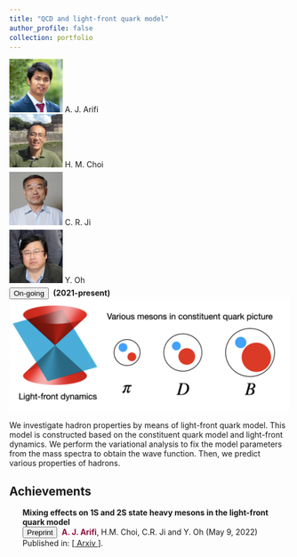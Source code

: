 ```yaml
---
title: "QCD and light-front quark model"
author_profile: false
collection: portfolio
---
```


<div class="chip" style="margin-right:5px;">
  <img src="/images/profile.jpg" alt="Person" width="96" height="96">
 	A. J. Arifi
</div>
<div class="chip" style="margin-right:5px;">
  <img src="/images/avatar_p4.png" alt="Person" width="96" height="96">
 	H. M. Choi
</div>
<div class="chip" style="margin-right:5px; margin-top:5px;">
  <img src="/images/avatar_p3.png" alt="Person" width="96" height="96">
 	C. R. Ji
</div>
<div class="chip" style="margin-right:5px; margin-top:5px;">
  <img src="/images/avatar_p5.png" alt="Person" width="96" height="96">
 	Y. Oh
</div>
<button class="btn--article" style="margin-top:5px;">On-going</button>&nbsp; <strong>(2021-present)</strong>
 <br/><img src='/images/light-front.png' style="width:600px">

We investigate hadron properties by means of light-front quark model. 
This model is constructed based on the constituent quark model and light-front dynamics.
We perform the variational analysis to fix the model parameters from the mass spectra to obtain the wave function.
Then, we predict various properties of hadrons.


<h2> Achievements</h2>

<ol reversed>
  
  <div style="margin-bottom: 25px;" class="filterDiv article"><b>Mixing effects on 1S and 2S state heavy mesons in the light-front quark
 model</b><br>
      <button class="btn--article-red">Preprint</button>&nbsp; <b style="color:#900C3F"> A. J. Arifi</b>, H.M. Choi, C.R. Ji and Y. Oh (May 9, 2022)<br> 
      Published in:  [<a href="#"> Arxiv </a>].  </div>

</ol>
